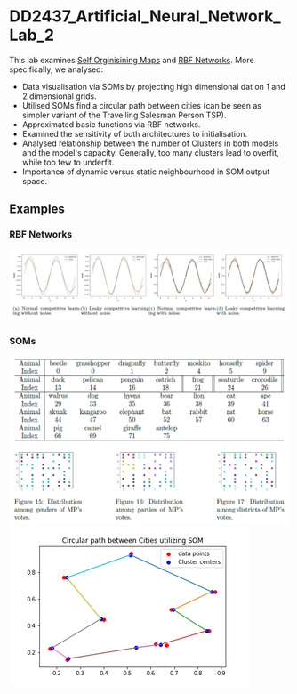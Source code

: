 # DD2437_Artificial_Neural_Network_Lab_2

This lab examines [Self Orginisining Maps](https://en.wikipedia.org/wiki/Self-organizing_map) and [RBF Networks](https://en.wikipedia.org/wiki/Radial_basis_function_network#:~:text=In%20the%20field%20of%20mathematical,the%20inputs%20and%20neuron%20parameters.).
More specifically, we analysed:
* Data visualisation via SOMs by projecting high dimensional dat on 1 and 2 dimensional grids.
* Utilised SOMs find a circular path between cities (can be seen as simpler variant of the Travelling Salesman Person TSP).
* Approximated basic functions via RBF networks.
* Examined the sensitivity of both architectures to initialisation.
* Analysed relationship between the number of Clusters in both models and the model's capacity. 
Generally, too many clusters lead to overfit, while too few to underfit.
* Importance of dynamic versus static neighbourhood in SOM output space.

## Examples

### RBF Networks

<img src="Explanatory Images/RBFInitialisation.png" title="RBF">

### SOMs

<img src="Explanatory Images/AnimalSom.png" title="Animal Ordering">

<img src="Explanatory Images/SOMsPoliticians.png" title="Politician Visualisation">

<img src="Explanatory Images/SOM_Cities.png" title="Cyclic Path">
